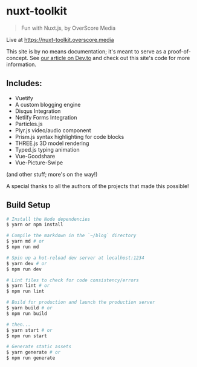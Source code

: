 # nuxt-toolkit

> Fun with Nuxt.js, by OverScore Media

Live at https://nuxt-toolkit.overscore.media

This site is by no means documentation; it's meant to serve as a proof-of-concept. See [our article on Dev.to]() and check out this site's code for more information. 

## Includes:

- Vuetify
- A custom blogging engine
- Disqus Integration
- Netlify Forms Integration
- Particles.js
- Plyr.js video/audio component
- Prism.js syntax highlighting for code blocks
- THREE.js 3D model rendering
- Typed.js typing animation
- Vue-Goodshare
- Vue-Picture-Swipe

(and other stuff; more's on the way!)

A special thanks to all the authors of the projects that made this possible!


## Build Setup

```bash
# Install the Node dependencies
$ yarn or npm install

# Compile the markdown in the `~/blog` directory
$ yarn md # or 
$ npm run md

# Spin up a hot-reload dev server at localhost:1234
$ yarn dev # or 
$ npm run dev

# Lint files to check for code consistency/errors
$ yarn lint # or
$ npm run lint

# Build for production and launch the production server
$ yarn build # or
$ npm run build

# then...
$ yarn start # or
$ npm run start

# Generate static assets
$ yarn generate # or
$ npm run generate
```

